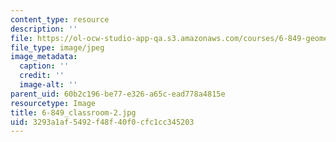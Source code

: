 ```yaml
---
content_type: resource
description: ''
file: https://ol-ocw-studio-app-qa.s3.amazonaws.com/courses/6-849-geometric-folding-algorithms-linkages-origami-polyhedra-fall-2012/3293a1af5492f48f40f0cfc1cc345203_6-849_classroom-2.jpg
file_type: image/jpeg
image_metadata:
  caption: ''
  credit: ''
  image-alt: ''
parent_uid: 60b2c196-be77-e326-a65c-ead778a4815e
resourcetype: Image
title: 6-849_classroom-2.jpg
uid: 3293a1af-5492-f48f-40f0-cfc1cc345203
---
```

